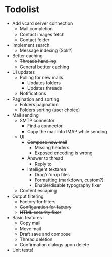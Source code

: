 # Todolist

 *  Add vcard server connection
     *  Mail completion
     *  Contact images fetch
     *  Contact folder
 *  Implement search
     *  Message indexing (Solr?)
 *  Better caching
     *  <del>Threads handling</del>
     *  General bettter caching
 *  UI updates
     *  Polling for new mails
         *  Updates folders
         *  Updates threads
     *  Notifications
 *  Pagination and sorting
     *  Folders pagination
     *  Folders sorting (user choice)
 *  Mail sending
     *  SMTP connector
         *  <del>Find a connector</del>
         *  Copy the mail into IMAP while sending
     *  UI
         *  <del>Compose new mail</del>
             *  Missing headers
             *  Exposed encoding is wrong
         *  Answer to thread
             *  Reply to
         *  Intelligent textarea
             *  Drag'n'drop files
             *  Formatting (markdown, custom?)
             *  Enable/disable typography fixer
     *  Content escaping
 *  Output filtering
     *  <del>Factory for filters</del>
     *  <del>Configuration for factory</del>
     *  <del>HTML security fixer</del>
 *  Basic features
     * 	Copy mail
     *  Move mail
     *  Draft save and compose
     *  Thread deletion
     *  Confirmation dialogs upon delete
 *  Unit tests!

